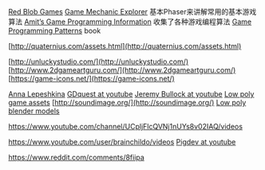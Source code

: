---
---

[Red Blob Games](https://www.redblobgames.com/)
[Game Mechanic Explorer](https://gamemechanicexplorer.com/) 基本Phaser来讲解常用的基本游戏算法
[Amit’s Game Programming Information](http://www-cs-students.stanford.edu/~amitp/gameprog.html) 收集了各种游戏编程算法
[Game Programming Patterns](http://gameprogrammingpatterns.com/) book

[http://quaternius.com/assets.html](http://quaternius.com/assets.html)

[http://unluckystudio.com/](http://unluckystudio.com/)
[http://www.2dgameartguru.com/](http://www.2dgameartguru.com/)
[https://game-icons.net/](https://game-icons.net/)

[Anna Lepeshkina](https://www.youtube.com/channel/UCOka-ILmhM6DWaxZNNsL4tQ/videos)
[GDquest at youtube](https://www.youtube.com/channel/UCxboW7x0jZqFdvMdCFKTMsQ/videos)
[Jeremy Bullock at youtube](https://www.youtube.com/channel/UCwJw2-V5S1TkBjLQ3_Ws54g/videos)
[Low poly game assets](https://itch.io/search?q=low+poly)
[http://soundimage.org/](http://soundimage.org/)
[Low poly blender models](https://sketchfab.com/tags/low-poly-blender)

https://www.youtube.com/channel/UCpljFlcQVNj1nUYs8v02IAQ/videos

https://www.youtube.com/user/brainchildo/videos
[Pigdev at youtube](https://www.youtube.com/channel/UCFK9ZoVDqDgY6KGMcHEloFw/videos)

https://www.reddit.com/comments/8fiipa
